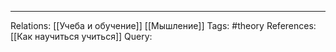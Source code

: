 

___
Relations: [[Учеба и обучение]] [[Мышление]] 
Tags: #theory 
References: [[Как научиться учиться]] 
Query: 